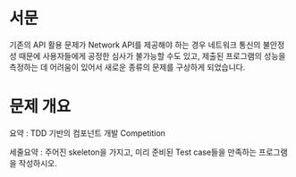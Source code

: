 서문
====

기존의 API 활용 문제가 Network API를 제공해야 하는 경우 네트워크 통신의 불안정성 때문에 사용자들에게 공정한 심사가 불가능할 수도 있고, 제출된 프로그램의 성능을 측정하는 데 어려움이 있어서 새로운 종류의 문제를 구상하게 되었습니다.

문제 개요
=========

요약 : TDD 기반의 컴포넌트 개발 Competition

세줄요약 : 주어진 skeleton을 가지고, 미리 준비된 Test case들을 만족하는 프로그램을 작성하시오. 